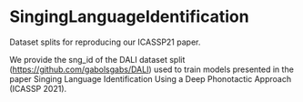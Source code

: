 # SingingLanguageIdentification
Dataset splits for reproducing our ICASSP21 paper.

We provide the sng_id of the DALI dataset split (https://github.com/gabolsgabs/DALI) used to train models presented in the paper Singing Language Identification Using a Deep Phonotactic Approach (ICASSP 2021). 
